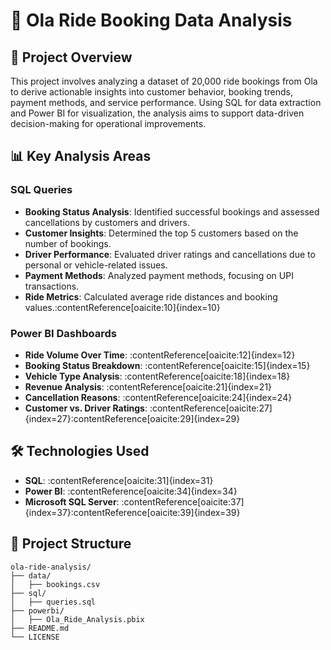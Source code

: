 # 🚖 Ola Ride Booking Data Analysis


## 📌 Project Overview

This project involves analyzing a dataset of 20,000 ride bookings from Ola to derive actionable insights into customer behavior, booking trends, payment methods, and service performance. Using SQL for data extraction and Power BI for visualization, the analysis aims to support data-driven decision-making for operational improvements.

## 📊 Key Analysis Areas

### SQL Queries

- **Booking Status Analysis**: Identified successful bookings and assessed cancellations by customers and drivers.
- **Customer Insights**: Determined the top 5 customers based on the number of bookings.
- **Driver Performance**: Evaluated driver ratings and cancellations due to personal or vehicle-related issues.
- **Payment Methods**: Analyzed payment methods, focusing on UPI transactions.
- **Ride Metrics**: Calculated average ride distances and booking values.:contentReference[oaicite:10]{index=10}

### Power BI Dashboards

- **Ride Volume Over Time**: :contentReference[oaicite:12]{index=12}
- **Booking Status Breakdown**: :contentReference[oaicite:15]{index=15}
- **Vehicle Type Analysis**: :contentReference[oaicite:18]{index=18}
- **Revenue Analysis**: :contentReference[oaicite:21]{index=21}
- **Cancellation Reasons**: :contentReference[oaicite:24]{index=24}
- **Customer vs. Driver Ratings**: :contentReference[oaicite:27]{index=27}:contentReference[oaicite:29]{index=29}

## 🛠️ Technologies Used

- **SQL**: :contentReference[oaicite:31]{index=31}
- **Power BI**: :contentReference[oaicite:34]{index=34}
- **Microsoft SQL Server**: :contentReference[oaicite:37]{index=37}:contentReference[oaicite:39]{index=39}

## 📁 Project Structure

```plaintext
ola-ride-analysis/
├── data/
│   ├── bookings.csv
├── sql/
│   ├── queries.sql
├── powerbi/
│   ├── Ola_Ride_Analysis.pbix
├── README.md
└── LICENSE
